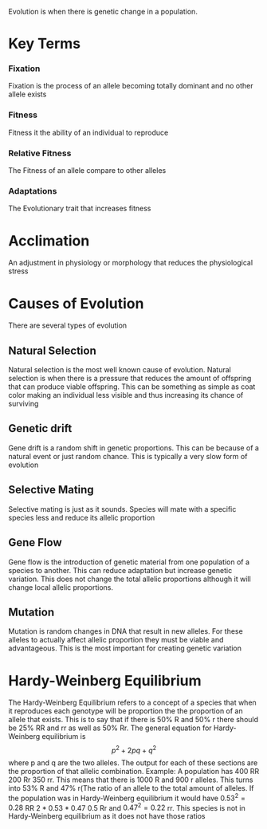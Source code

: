 Evolution is when there is genetic change in a population.

# Key Terms
### Fixation
Fixation is the process of an allele becoming totally dominant and no other allele exists
### Fitness
Fitness it the ability of an individual to reproduce
### Relative Fitness
The Fitness of an allele compare to other alleles
### Adaptations
The Evolutionary trait that increases fitness
# Acclimation
An adjustment in physiology or morphology that reduces the physiological stress
# Causes of Evolution
There are several types of evolution
## Natural Selection
Natural selection is the most well known cause of evolution. Natural selection is when there is a pressure that reduces the amount of offspring that can produce viable offspring. This can be something as simple as coat color making an individual less visible and thus increasing its chance of surviving
## Genetic drift
Gene drift is a random shift in genetic proportions. This can be because of a natural event or just random chance. This is typically a very slow form of evolution
## Selective Mating
Selective mating is just as it sounds. Species will mate with a specific species less and reduce its allelic proportion
## Gene Flow
Gene flow is the introduction of genetic material from one population of a species to another. This can reduce adaptation but increase genetic variation. This does not change the total allelic proportions although it will change local allelic proportions. 
## Mutation
Mutation is random changes in DNA that result in new alleles. For these alleles to actually affect allelic proportion they must be viable and advantageous. This is the most important for creating genetic variation

# Hardy-Weinberg Equilibrium
The Hardy-Weinberg Equilibrium refers to a concept of a species that when it reproduces each genotype will be proportion the the proportion of an allele that exists. This is to say that if there is 50% R and 50% r there should be 25% RR and rr as well as 50% Rr. The general equation for Hardy-Weinberg equilibrium is $$p^2+2pq+q^2$$ where p and q are the two alleles. The output for each of these sections are the proportion of that allelic combination. 
Example: 
A population has 400 RR 200 Rr 350 rr. This means that there is 1000 R and 900 r alleles. This turns into 53% R and 47% r(The ratio of an allele to the total amount of alleles. If the population was in Hardy-Weinberg equilibrium it would have $0.53^{2}=0.28$ RR $2*0.53*0.47$ 0.5 Rr and $0.47^2=0.22$ rr. This species is not in Hardy-Weinberg equilibrium as it does not have those ratios 
